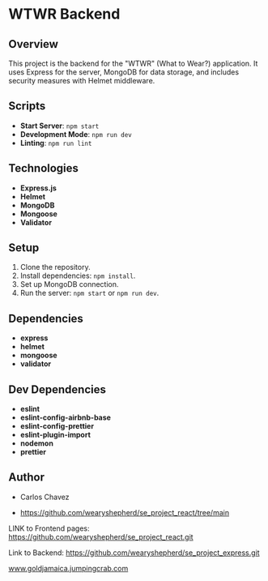 # WTWR Backend

## Overview
This project is the backend for the "WTWR" (What to Wear?) application. It uses Express for the server, MongoDB for data storage, and includes security measures with Helmet middleware.

## Scripts
- **Start Server**: `npm start`
- **Development Mode**: `npm run dev`
- **Linting**: `npm run lint`

## Technologies
- **Express.js**
- **Helmet**
- **MongoDB**
- **Mongoose**
- **Validator**

## Setup
1. Clone the repository.
2. Install dependencies: `npm install`.
3. Set up MongoDB connection.
4. Run the server: `npm start` or `npm run dev`.

## Dependencies
- **express**
- **helmet**
- **mongoose**
- **validator**

## Dev Dependencies
- **eslint**
- **eslint-config-airbnb-base**
- **eslint-config-prettier**
- **eslint-plugin-import**
- **nodemon**
- **prettier**

## Author
- Carlos Chavez

- https://github.com/wearyshepherd/se_project_react/tree/main

LINK to Frontend pages: https://github.com/wearyshepherd/se_project_react.git

Link to Backend: https://github.com/wearyshepherd/se_project_express.git 

www.goldjamaica.jumpingcrab.com	
